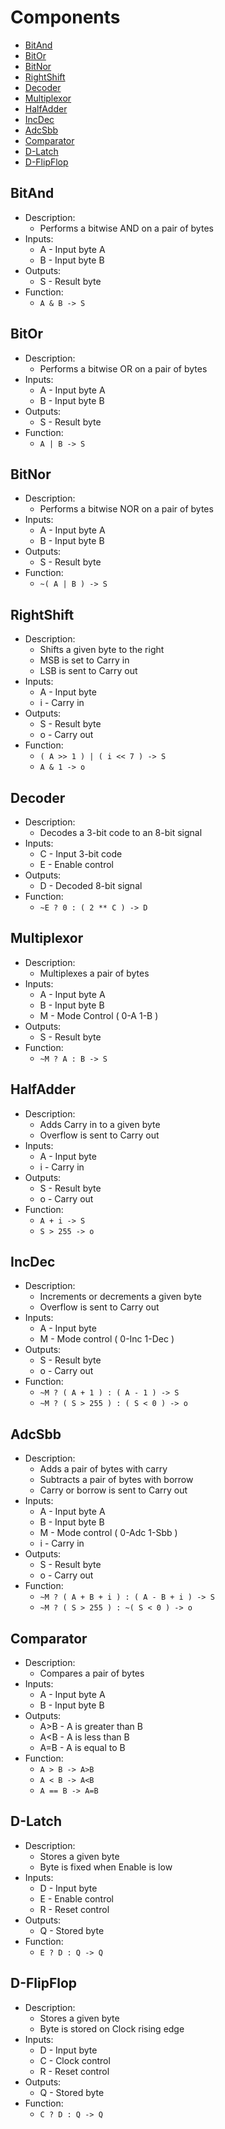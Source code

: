 # Components

- [BitAnd](#bitand)
- [BitOr](#bitor)
- [BitNor](#bitnor)
- [RightShift](#rightshift)
- [Decoder](#decoder)
- [Multiplexor](#multiplexor)
- [HalfAdder](#halfadder)
- [IncDec](#incdec)
- [AdcSbb](#adcsbb)
- [Comparator](#comparator)
- [D-Latch](#d-latch)
- [D-FlipFlop](#d-flipflop)

## BitAnd

- Description:
  - Performs a bitwise AND on a pair of bytes
- Inputs:
  - A - Input byte A
  - B - Input byte B
- Outputs:
  - S - Result byte
- Function:
  - `A & B -> S`

## BitOr

- Description:
  - Performs a bitwise OR on a pair of bytes
- Inputs:
  - A - Input byte A
  - B - Input byte B
- Outputs:
  - S - Result byte
- Function:
  - `A | B -> S`

## BitNor

- Description:
  - Performs a bitwise NOR on a pair of bytes
- Inputs:
  - A - Input byte A
  - B - Input byte B
- Outputs:
  - S - Result byte
- Function:
  - `~( A | B ) -> S`

## RightShift 

- Description:
  - Shifts a given byte to the right
  - MSB is set to Carry in
  - LSB is sent to Carry out
- Inputs:
  - A - Input byte
  - i - Carry in
- Outputs:
  - S - Result byte
  - o - Carry out
- Function:
  - `( A >> 1 ) | ( i << 7 ) -> S`
  - `A & 1 -> o`

## Decoder

- Description:
  - Decodes a 3-bit code to an 8-bit signal
- Inputs:
  - C - Input 3-bit code
  - E - Enable control
- Outputs:
  - D - Decoded 8-bit signal
- Function:
  - `~E ? 0 : ( 2 ** C ) -> D`

## Multiplexor

- Description:
  - Multiplexes a pair of bytes
- Inputs:
  - A - Input byte A
  - B - Input byte B
  - M - Mode Control ( 0-A 1-B )
- Outputs:
  - S - Result byte
- Function:
  - `~M ? A : B -> S`

## HalfAdder

- Description:
  - Adds Carry in to a given byte
  - Overflow is sent to Carry out
- Inputs:
  - A - Input byte
  - i - Carry in
- Outputs:
  - S - Result byte
  - o - Carry out
- Function:
  - `A + i -> S`
  - `S > 255 -> o`

## IncDec

- Description:
  - Increments or decrements a given byte
  - Overflow is sent to Carry out
- Inputs:
  - A - Input byte
  - M - Mode control ( 0-Inc 1-Dec )
- Outputs:
  - S - Result byte
  - o - Carry out
- Function:
  - `~M ? ( A + 1 ) : ( A - 1 ) -> S`
  - `~M ? ( S > 255 ) : ( S < 0 ) -> o`

## AdcSbb

- Description:
  - Adds a pair of bytes with carry
  - Subtracts a pair of bytes with borrow
  - Carry or borrow is sent to Carry out
- Inputs:
  - A - Input byte A
  - B - Input byte B
  - M - Mode control ( 0-Adc 1-Sbb )
  - i - Carry in
- Outputs:
  - S - Result byte
  - o - Carry out
- Function:
  - `~M ? ( A + B + i ) : ( A - B + i ) -> S`
  - `~M ? ( S > 255 ) : ~( S < 0 ) -> o`

## Comparator

- Description:
  - Compares a pair of bytes
- Inputs:
  - A - Input byte A
  - B - Input byte B
- Outputs:
  - A\>B - A is greater than B
  - A\<B - A is less than B
  - A=B - A is equal to B
- Function:
  - `A > B -> A>B`
  - `A < B -> A<B`
  - `A == B -> A=B`

## D-Latch

- Description:
  - Stores a given byte
  - Byte is fixed when Enable is low
- Inputs:
  - D - Input byte
  - E - Enable control
  - R - Reset control
- Outputs:
  - Q - Stored byte
- Function:
  - `E ? D : Q -> Q`

## D-FlipFlop

- Description:
  - Stores a given byte
  - Byte is stored on Clock rising edge
- Inputs:
  - D - Input byte
  - C - Clock control
  - R - Reset control
- Outputs:
  - Q - Stored byte
- Function:
  - `C ? D : Q -> Q`

